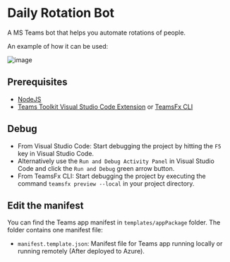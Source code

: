 # Daily Rotation Bot
A MS Teams bot that helps you automate rotations of people. 

An example of how it can be used:     

![image](https://user-images.githubusercontent.com/9387558/207445442-4d9ff792-80e1-46e9-8fe3-f0d243eb96c4.png)

## Prerequisites

- [NodeJS](https://nodejs.org/en/)
- [Teams Toolkit Visual Studio Code Extension](https://aka.ms/teams-toolkit) or [TeamsFx CLI](https://aka.ms/teamsfx-cli)

## Debug

- From Visual Studio Code: Start debugging the project by hitting the `F5` key in Visual Studio Code. 
- Alternatively use the `Run and Debug Activity Panel` in Visual Studio Code and click the `Run and Debug` green arrow button.
- From TeamsFx CLI: Start debugging the project by executing the command `teamsfx preview --local` in your project directory.

## Edit the manifest

You can find the Teams app manifest in `templates/appPackage` folder. The folder contains one manifest file:
* `manifest.template.json`: Manifest file for Teams app running locally or running remotely (After deployed to Azure).
